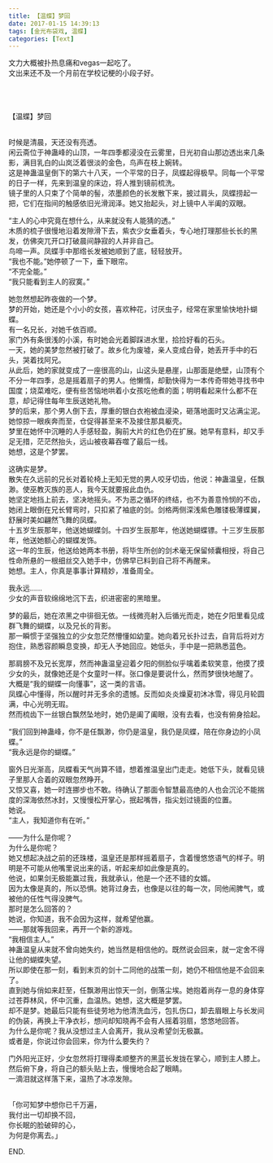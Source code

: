 ```yaml
---
title: 【温蝶】梦回
date: 2017-01-15 14:39:13
tags: [金光布袋戏, 温蝶]
categories: [Text]
---
```


<p dir="ltr"  >文力大概被扑热息痛和vegas一起吃了。<br />文出来还不及一个月前在学校记梗的小段子好。<br /><br /><br /><br /></p> 
<p dir="ltr"  >【温蝶】梦回<br /><br /></p> 
<p dir="ltr"  >时候是清晨，天还没有亮透。<br />闲云斋位于神蛊峰的山顶，一年四季都浸没在云雾里，日光初自山那边透出来几条影，满目乳白的山岚泛着很淡的金色，鸟声在枝上婉转。<br />这是神蛊温皇倒下的第六十八天，一个平常的日子，凤蝶起得极早。同每一个平常的日子一样，先来到温皇的床边，将人推到镜前梳洗。<br />镜子里的人只束了个简单的髻，浓墨颜色的长发散下来，披过肩头，凤蝶捞起一把，它们在指间的触感依旧光滑润泽。她又抬起头，对上镜中人半阖的双眼。</p> 
<p dir="ltr"  >“主人的心中究竟在想什么，从来就没有人能猜的透。”<br />木质的梳子很慢地沿着发隙滑下去，紫衣少女垂着头，专心地打理那些长长的黑发，仿佛突兀开口打破晨间静寂的人并非自己。<br />鸟啼一声。凤蝶手中那绺长发被她顺到了底，轻轻放开。<br />“我也不能。”她停顿了一下，垂下眼帘。<br />“不完全能。”<br />“我只能看到主人的寂寞。”</p> 
<p dir="ltr"  >她忽然想起昨夜做的一个梦。<br />梦的开始，她还是个小小的女孩，喜欢种花，讨厌虫子，经常在家里愉快地扑蝴蝶。<br />有一名兄长，对她千依百顺。<br />家门外有条很浅的小溪，有时她会光着脚踩进水里，拾捡好看的石头。<br />一天，她的美梦忽然被打破了。故乡化为废墟，亲人变成白骨，她丢开手中的石头，哭着找阿兄。<br />从此后，她的家就变成了一座很高的山，山这头是悬崖，山那面是绝壁，山顶有个不分一年四季，总是摇着扇子的男人。他懒惰，却勤快得为一本传奇带她寻找书中国度；烧菜难吃，便有些苦恼地哄着小女孩吃他煮的面；明明看起来什么都不在意，却记得住每年生辰送她礼物。<br />梦的后来，那个男人倒下去，厚重的银白衣袍被血浸染，砸落地面时又沾满尘泥。她惊掠一眼疾奔而至，仓促得甚至来不及接住那具躯壳。<br />梦里在她怀中沉睡的人手感轻盈，胸前大片的红色仍在扩展。她早有意料，却又手足无措，茫茫然抬头，远山被夜幕吞噬了最后一线。<br />她想，这是个梦罢。</p> 
<p dir="ltr"  >这确实是梦。<br />散失在久远前的兄长对着轮椅上无知无觉的男人咬牙切齿，他说：神蛊温皇，任飘渺。使巫教灭族的恶人，我今天就要报此血仇。<br />她坚定地挡上前去，坚决地摇头。不为恶之循环的终结，也不为善意怜悯的不齿，她闭上眼倒在兄长臂弯时，只扣紧了袖底的剑。剑格两侧深浅紫色雕镂极薄蝶翼，舒展时美如翩然飞舞的凤蝶。<br />十五岁生辰那年，他送她蝴蝶剑。十四岁生辰那年，他送她蝴蝶镖。十三岁生辰那年，他送她额心的蝴蝶发饰。<br />这一年的生辰，他送给她两本书册，将毕生所创的剑术毫无保留倾囊相授，将自己性命所悬的一根细丝交入她手中，仿佛早已料到自己将不再醒来。<br />她想。主人，你真是事事计算精妙，准备周全。</p> 
<p dir="ltr"  >我永远……<br />少女的声音软绵绵地沉下去，织进密密的黑暗里。</p> 
<p dir="ltr"  >梦的最后，她在浓黑之中徘徊无依。一线微亮射入后循光而走，她在夕阳里看见成群飞舞的蝴蝶，以及兄长的背影。<br />那一瞬惯于坚强独立的少女忽茫然懵懂如幼童。她向着兄长扑过去，自背后将对方抱住，熟悉容颜瞬息变换，却无人予她回应。她低头，手中是一把熟悉蓝色。</p> 
<p dir="ltr"  >那肩膀不及兄长宽厚，然而神蛊温皇迎着夕阳的侧脸似乎噙着柔软笑意，他摸了摸少女的头，就像她还是个女童时一样。张口像是要说什么，然而梦很快地醒了。<br />大概是“我的蝴蝶一向懂事”，这一类的言语。<br />凤蝶心中懂得，所以醒时并无多余的遗憾。反而如炎炎燥夏初沐冰雪，得见月轮圆满，中心光明无瑕。<br />然而梳齿下一丝银白飘然坠地时，她仍是阖了阖眼，没有去看，也没有俯身拾起。</p> 
<p dir="ltr"  >“我们回到神蛊峰，你不是任飘渺，你仍是温皇，我仍是凤蝶，陪在你身边的小凤蝶。”<br />“我永远是你的蝴蝶。”</p> 
<p dir="ltr"  >窗外日光渐高，凤蝶看天气尚算不错，想着推温皇出门走走。她低下头，就看见镜子里那人合着的双眼忽然睁开。<br />又惊又喜，她一时连挪步也不敢。待确认了那面令智慧最高绝的人也会沉沦不能揣度的深海依然冰封，又慢慢松开掌心，抿起嘴唇，指尖划过镜面的位置。<br />她说。<br />“主人，我知道你有在听。”</p> 
<p dir="ltr"  >——为什么是你呢？<br />为什么是你呢？<br />她又想起决战之前的还珠楼，温皇还是那样摇着扇子，含着慢悠悠语气的样子。明明是不可能从他嘴里说出来的话，听起来却如此像是真的。<br />他说，如果剑无极能赢过我，我就承认，他是一个还不错的女婿。<br />因为太像是真的，所以恐惧。她背过身去，也像是以往的每一次，同他闹脾气，或被他的任性气得没脾气。<br />那时是怎么回答的？<br />她说，你知道，我不会因为这样，就希望他赢。<br />——那就等我回来，再开一个新的游戏。<br />“我相信主人。”<br />神蛊温皇从来就不曾向她失约，她当然是相信他的。既然说会回来，就一定舍不得让他的蝴蝶失望。<br />所以即使在那一刻，看到末页的剑十二同他的战策一刻，她仍不相信他是不会回来了。<br />直到她与俏如来赶至，任飘渺用出惊天一剑，倒落尘埃。她抱着尚存一息的身体穿过苍莽林风，怀中沉重，血温热。她想，这大概是梦罢。<br />却不是梦。她最后只能有些徒劳地为他清洗血污，包扎伤口，卸去眉眼上与长发间的伪装，再换上干净衣衫，想问却知晓再不会有人摇着羽扇，悠悠地回答。<br />为什么是你呢？我从没想过主人会离开，我从没希望剑无极赢。<br />或者是，你说过你会回来，你为什么要失约？</p> 
<p dir="ltr"  >门外阳光正好，少女忽然将打理得柔顺整齐的黑蓝长发拢在掌心，顺到主人膝上。然后俯下身，将自己的额头贴上去，慢慢地合起了眼睛。<br />一滴泪就这样落下来，温热了冰凉发隙。<br /><br /></p> 
<p dir="ltr"  >「你可知梦中想你已千万遍，<br />我付出一切却换不回，<br />你长眠的脸破碎的心，<br />为何是你离去。」</p> 
<p dir="ltr"  >END.</p>